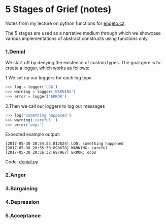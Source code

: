 # 5 Stages of Grief (notes)
Notes from my lecture on python functions for [engeto.cz](http://engeto.cz).

The 5 stages are used as a narrative medium through which we showcase various implementations of abstract constructs using functions only.

### 1.Denial
We start off by denying the existence of custom types. The goal gere is to create a logger, which works as follows:

1.We set up our loggers for each log type
```python
>>> log = logger('LOG')
>>> warning = logger('WARNING')
>>> error = logger('ERROR')
```

2.Then we call our loggers to log our messages
```python
>>> log('something happened')
>>> warning('careful!')
>>> error('oops')
```
Expected example output:
```
[2017-05-30 20:54:53.812624] LOG: something happened
[2017-05-30 20:55:30.898678] WARNING: careful
[2017-05-30 20:56:32.687967] ERROR: oops
```
Code:
[denial.py](/code/denial.py)

### 2.Anger
### 3.Bargaining
### 4.Depression
### 5.Acceptance

